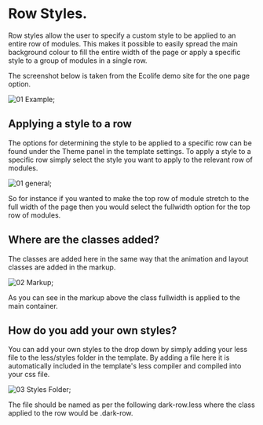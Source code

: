 Row Styles.
====

Row styles allow the user to specify a custom style to be applied to an entire row of modules. This makes it possible to easily spread the main background colour to fill the entire width of the page or apply a specific style to a group of modules in a single row.

The screenshot below is taken from the Ecolife demo site for the one page option.

![01 Example](http://localhost:8888/builder/joomla-template/data/ecolife/images/row-styles/row-styles-example.jpeg);


Applying a style to a row
---
The options for determining the style to be applied to a specific row can be found under the Theme panel in the template settings. To apply a style to a specific row simply select the style you want to apply to the relevant row of modules.

![01 general](http://localhost:8888/builder/joomla-template/data/ecolife/images/row-styles/row-style-options.jpg);


So for instance if you wanted to make the top row of module stretch to the full width of the page then you would select the fullwidth option for the top row of modules.

Where are the classes added?
---
The classes are added here in the same way that the animation and layout classes are added in the markup.

![02 Markup](http://localhost:8888/builder/joomla-template/data/ecolife/images/row-styles/row-style-markup.png);

As you can see in the markup above the class fullwidth is applied to the main container.

How do you add your own styles?
---
You can add your own styles to the drop down by simply adding your less file to the less/styles folder in the template. By adding a file here it is automatically included in the template's less compiler and compiled into your css file.

![03 Styles Folder](http://localhost:8888/builder/joomla-template/data/ecolife/images/row-styles/styles-folder.png);

The file should be named as per the following dark-row.less where the class applied to the row would be .dark-row.
